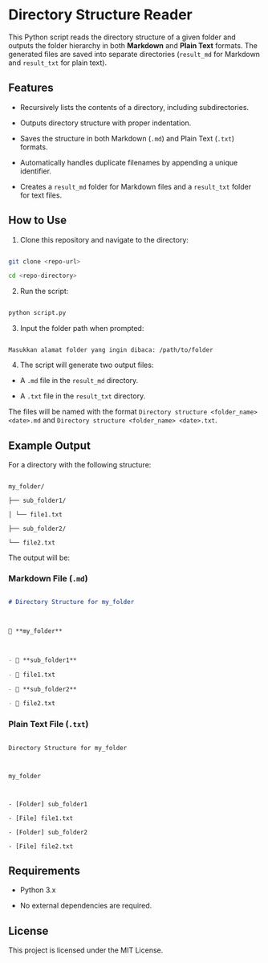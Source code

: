 
  

# Directory Structure Reader

  

This Python script reads the directory structure of a given folder and outputs the folder hierarchy in both **Markdown** and **Plain Text** formats. The generated files are saved into separate directories (`result_md` for Markdown and `result_txt` for plain text).

  

## Features

  

- Recursively lists the contents of a directory, including subdirectories.

- Outputs directory structure with proper indentation.

- Saves the structure in both Markdown (`.md`) and Plain Text (`.txt`) formats.

- Automatically handles duplicate filenames by appending a unique identifier.

- Creates a `result_md` folder for Markdown files and a `result_txt` folder for text files.

  

## How to Use

  

1. Clone this repository and navigate to the directory:

```bash

git clone <repo-url>

cd <repo-directory>

```

  

2. Run the script:

```bash

python script.py

```

  

3. Input the folder path when prompted:

```

Masukkan alamat folder yang ingin dibaca: /path/to/folder

```

  

4. The script will generate two output files:

- A `.md` file in the `result_md` directory.

- A `.txt` file in the `result_txt` directory.

  

The files will be named with the format `Directory structure <folder_name> <date>.md` and `Directory structure <folder_name> <date>.txt`.

  

## Example Output

  

For a directory with the following structure:

  

```

my_folder/

├── sub_folder1/

│ └── file1.txt

├── sub_folder2/

└── file2.txt

```

  

The output will be:

  

### Markdown File (`.md`)

  

```md

# Directory Structure for my_folder

  

📁 **my_folder**

  

- 📁 **sub_folder1**

- 📄 file1.txt

- 📁 **sub_folder2**

- 📄 file2.txt

```

  

### Plain Text File (`.txt`)

  

```

Directory Structure for my_folder

  

my_folder

  

- [Folder] sub_folder1

- [File] file1.txt

- [Folder] sub_folder2

- [File] file2.txt

```

  

## Requirements

  

- Python 3.x

- No external dependencies are required.

  

## License

  

This project is licensed under the MIT License.
